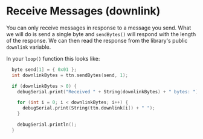 # Receive Messages (downlink)

You can only receive messages in response to a message you send. What we will do is send a single byte and `sendBytes()` will respond with the length of the response. We can then read the response from the library's public `downlink` variable.

In your `loop()` function this looks like:

```c
  byte send[1] = { 0x01 };
  int downlinkBytes = ttn.sendBytes(send, 1);

  if (downlinkBytes > 0) {
    debugSerial.print("Received " + String(downlinkBytes) + " bytes: ")

    for (int i = 0; i < downlinkBytes; i++) {
      debugSerial.print(String(ttn.downlink[i]) + " ");
    }

    debugSerial.println();
  }
```